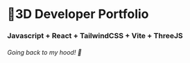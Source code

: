 # 🚀3D Developer Portfolio

### Javascript + React + TailwindCSS + Vite + ThreeJS
###### Going back to my hood! 👻
